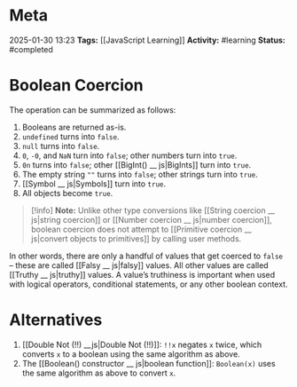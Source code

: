 # Meta
2025-01-30 13:23
**Tags:** [[JavaScript Learning]]
**Activity:** #learning
**Status:** #completed 

# Boolean Coercion
The operation can be summarized as follows:

1. Booleans are returned as-is.
2. `undefined` turns into `false`.
3. `null` turns into `false`.
4. `0`, `-0`, and `NaN` turn into `false`; other numbers turn into `true`.
5. `0n` turns into `false`; other [[BigInt() __ js|BigInts]] turn into `true`.
6. The empty string `""` turns into `false`; other strings turn into `true`.
7. [[Symbol __ js|Symbols]] turn into `true`.
8. All objects become `true`.

> [!info] **Note:** Unlike other type conversions like [[String coercion __ js|string coercion]] or [[Number coercion __ js|number coercion]], boolean coercion does not attempt to [[Primitive coercion __ js|convert objects to primitives]] by calling user methods.

In other words, there are only a handful of values that get coerced to `false` – these are called [[Falsy __ js|falsy]] values. All other values are called [[Truthy __ js|truthy]] values. A value’s truthiness is important when used with logical operators, conditional statements, or any other boolean context.

# Alternatives
1. [[Double Not (!!) __js|Double Not (!!)]]: `!!x` negates `x` twice, which converts `x` to a boolean using the same algorithm as above.
2. The [[Boolean() constructor __ js|boolean function]]: `Boolean(x)` uses the same algorithm as above to convert `x`.
